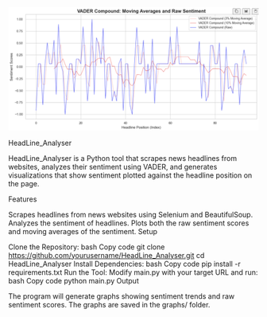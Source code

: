 ![alt text](<Screenshot 2024-10-07 at 19.28.42.png>)


HeadLine_Analyser

HeadLine_Analyser is a Python tool that scrapes news headlines from websites, analyzes their sentiment using VADER, and generates visualizations that show sentiment plotted against the headline position on the page.

Features

Scrapes headlines from news websites using Selenium and BeautifulSoup.
Analyzes the sentiment of headlines.
Plots both the raw sentiment scores and moving averages of the sentiment.
Setup

Clone the Repository:
bash
Copy code
git clone https://github.com/yourusername/HeadLine_Analyser.git
cd HeadLine_Analyser
Install Dependencies:
bash
Copy code
pip install -r requirements.txt
Run the Tool: Modify main.py with your target URL and run:
bash
Copy code
python main.py
Output

The program will generate graphs showing sentiment trends and raw sentiment scores. The graphs are saved in the graphs/ folder.